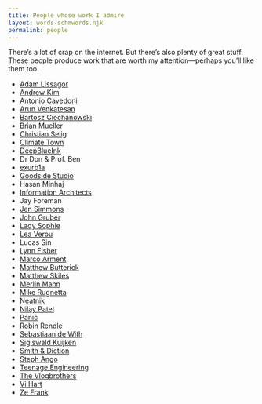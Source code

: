 ```yaml
---
title: People whose work I admire
layout: words-schmwords.njk
permalink: people
---
```


There’s a lot of crap on the internet. But there’s also plenty of great stuff. These people produce work that are worth my attention—perhaps you’ll like them too.

- [Adam Lissagor](https://adamlisagor.com)
- [Andrew Kim](https://allsideswater.com)
- [Antonio Cavedoni](https://cavedoni.com)
- [Arun Venkatesan](https://arun.is)
- [Bartosz Ciechanowski](https://ciechanow.ski)
- [Brian Mueller](https://mastodon.social/@brianmueller)
- [Christian Selig](https://christianselig.com)
- [Climate Town](https://www.youtube.com/c/ClimateTown)
- [DeepBlueInk](https://www.youtube.com/c/DeepBlueInk)
- Dr Don & Prof. Ben
- [exurb1a](https://www.youtube.com/channel/UCimiUgDLbi6P17BdaCZpVbg)
- [Goodside Studio](https://www.goodside.studio)
- Hasan Minhaj
- [Information Architects](https://ia.net)
- Jay Foreman
- [Jen Simmons](http://jensimmons.com)
- [John Gruber](https://daringfireball.net)
- [Lady Sophie](https://songwhip.com/ladysophie/one-night-only-to-the-boy-who-broke-my-heart)
- [Lea Verou](https://verou.me)
- Lucas Sin
- [Lynn Fisher](https://lynnandtonic.com)
- [Marco Arment](https://marco.org)
- [Matthew Butterick](https://matthewbutterick.com)
- [Matthew Skiles](https://matthewskiles.com)
- [Merlin Mann](http://www.merlinmann.com)
- [Mike Rugnetta](https://rugnetta.com)
- [Neatnik](https://neatnik.net)
- [Nilay Patel](https://www.theverge.com/authors/nilay-patel)
- [Panic](https://panic.com)
- [Robin Rendle](https://panic.com)
- [Sebastiaan de With](https://sdw.space)
- [Sigiswald Kuijken](https://www.lapetitebande.be/en/sigiswald-kuijken)
- [Smith & Diction](https://smith-diction.com)
- [Steph Ango](https://stephango.com)
- [Teenage Engineering](https://teenage.engineering)
- [The Vlogbrothers](https://www.youtube.com/@vlogbrothers)
- [Vi Hart](http://vihart.com)
- [Ze Frank](https://www.youtube.com/zefrank1)
